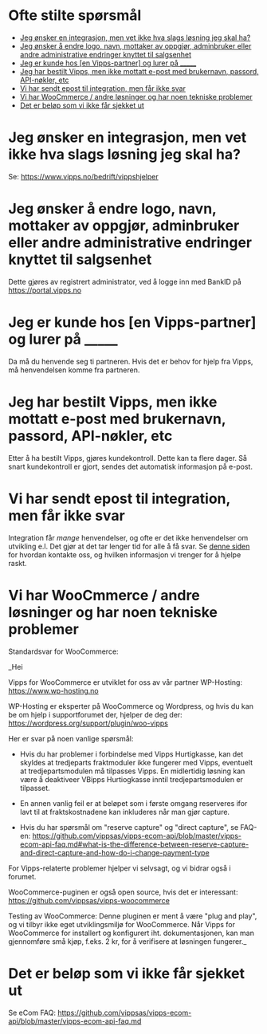 # Ofte stilte spørsmål

- [Jeg ønsker en integrasjon, men vet ikke hva slags løsning jeg skal ha?](#jeg--nsker-en-integrasjon--men-vet-ikke-hva-slags-l-sning-jeg-skal-ha-)
- [Jeg ønsker å endre logo, navn, mottaker av oppgjør, adminbruker eller andre administrative endringer knyttet til salgsenhet](#jeg--nsker---endre-logo--navn--mottaker-av-oppgj-r--adminbruker-eller-andre-administrative-endringer-knyttet-til-salgsenhet)
- [Jeg er kunde hos [en Vipps-partner] og lurer på _____](#jeg-er-kunde-hos--en-vipps-partner--og-lurer-p-------)
- [Jeg har bestilt Vipps, men ikke mottatt e-post med brukernavn, passord, API-nøkler, etc](#jeg-har-bestilt-vipps--men-ikke-mottatt-e-post-med-brukernavn--passord--api-n-kler--etc)
- [Vi har sendt epost til integration, men får ikke svar](#vi-har-sendt-epost-til-integration--men-f-r-ikke-svar)
- [Vi har WooCmmerce / andre løsninger og har noen tekniske problemer](#vi-har-woocmmerce---andre-l-sninger-og-har-noen-tekniske-problemer)
- [Det er beløp som vi ikke får sjekket ut](#det-er-bel-p-som-vi-ikke-f-r-sjekket-ut)

# Jeg ønsker en integrasjon, men vet ikke hva slags løsning jeg skal ha?

Se: https://www.vipps.no/bedrift/vippshjelper

# Jeg ønsker å endre logo, navn, mottaker av oppgjør, adminbruker eller andre administrative endringer knyttet til salgsenhet

Dette gjøres av registrert administrator, ved å logge inn med BankID på https://portal.vipps.no

# Jeg er kunde hos [en Vipps-partner] og lurer på _____

Da må du henvende seg ti partneren. Hvis det er behov for hjelp fra Vipps, må henvendelsen
komme fra partneren.

# Jeg har bestilt Vipps, men ikke mottatt e-post med brukernavn, passord, API-nøkler, etc

Etter å ha bestilt Vipps, gjøres kundekontroll. Dette kan ta flere dager.
Så snart kundekontroll er gjort, sendes det automatisk informasjon på e-post.

# Vi har sendt epost til integration, men får ikke svar

Integration får _mange_ henvendelser, og ofte er det ikke henvendelser om utvikling e.l.
Det gjør at det tar lenger tid for alle å få svar.
Se [denne siden](https://github.com/vippsas/vipps-developers/blob/master/contact.md)
for hvordan kontakte oss, og hvilken informasjon vi trenger for å hjelpe raskt.

# Vi har WooCmmerce / andre løsninger og har noen tekniske problemer

Standardsvar for WooCommerce:

_Hei

Vipps for WooCommerce er utviklet for oss av vår partner WP-Hosting: https://www.wp-hosting.no

WP-Hosting er eksperter på WooCommerce og Wordpress, og hvis du kan be om hjelp i supportforumet der, hjelper de deg der: https://wordpress.org/support/plugin/woo-vipps

Her er svar på noen vanlige spørsmål:

* Hvis du har problemer i forbindelse med Vipps Hurtigkasse, kan det skyldes at tredjeparts fraktmoduler ikke fungerer med Vipps, eventuelt at tredjepartsmodulen må tilpasses Vipps. En midlertidig løsning kan være å deaktiveer VBipps Hurtiogkasse inntil tredjepartsmodulen er tilpasset.

* En annen vanlig feil er at beløpet som i første omgang reserveres ifor lavt til at fraktskostnadene kan inkluderes når man gjør capture.

* Hvis du har spørsmål om "reserve capture" og "direct capture", se FAQ-en:
https://github.com/vippsas/vipps-ecom-api/blob/master/vipps-ecom-api-faq.md#what-is-the-difference-between-reserve-capture-and-direct-capture-and-how-do-i-change-payment-type

For Vipps-relaterte problemer hjelper vi selvsagt, og vi bidrar også i forumet.

WooCommerce-puginen er også open source, hvis det er interessant: https://github.com/vippsas/vipps-woocommerce

Testing av WooCommerce: Denne pluginen er ment å være "plug and play", og vi tilbyr ikke eget utviklingsmiljø for WooCommerce. Når Vipps for WooCommerce for installert og konfigurert iht. dokumentasjonen, kan man gjennomføre små kjøp, f.eks. 2 kr, for å verifisere at løsningen fungerer._

# Det er beløp som vi ikke får sjekket ut

Se eCom FAQ: https://github.com/vippsas/vipps-ecom-api/blob/master/vipps-ecom-api-faq.md
